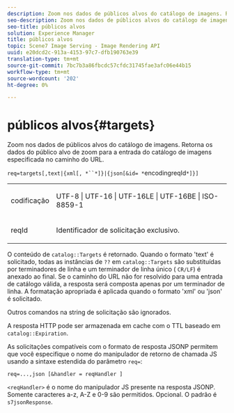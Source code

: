 ```yaml
---
description: Zoom nos dados de públicos alvos do catálogo de imagens. Retorna os dados do público alvo de zoom para a entrada do catálogo de imagens especificada no caminho do URL.
seo-description: Zoom nos dados de públicos alvos do catálogo de imagens. Retorna os dados do público alvo de zoom para a entrada do catálogo de imagens especificada no caminho do URL.
seo-title: públicos alvos
solution: Experience Manager
title: públicos alvos
topic: Scene7 Image Serving - Image Rendering API
uuid: e20dcd2c-913a-4153-97c7-dfb190763e39
translation-type: tm+mt
source-git-commit: 7bc7b3a86fbcdc57cfdc31745fae3afc06e44b15
workflow-type: tm+mt
source-wordcount: '202'
ht-degree: 0%

---
```



# públicos alvos{#targets}

Zoom nos dados de públicos alvos do catálogo de imagens. Retorna os dados do público alvo de zoom para a entrada do catálogo de imagens especificada no caminho do URL.

`req=targets[,text|{xml[, *``*]}|{json[&id= *`encodingreqId`*]}]`

<table id="simpletable_D64E706258FD4A9C9C8026D97B472FCC"> 
 <tr class="strow"> 
  <td class="stentry"> <p><span class="codeph"><span class="varname"> codificação</span> </span> </p> </td> 
  <td class="stentry"> <p><span class="codeph"> UTF-8 | UTF-16 | UTF-16LE | UTF-16BE | ISO-8859-1</span> </p></td> 
 </tr> 
 <tr class="strow"> 
  <td class="stentry"> <p><span class="codeph"><span class="varname"> reqId</span></span> </p></td> 
  <td class="stentry"> <p>Identificador de solicitação exclusivo. </p></td> 
 </tr> 
</table>

O conteúdo de `catalog::Targets` é retornado. Quando o formato &#39;text&#39; é solicitado, todas as instâncias de `??` em `catalog::Targets` são substituídas por terminadores de linha e um terminador de linha único ( `CR/LF`) é anexado ao final. Se o caminho do URL não for resolvido para uma entrada de catálogo válida, a resposta será composta apenas por um terminador de linha. A formatação apropriada é aplicada quando o formato &#39;xml&#39; ou &#39;json&#39; é solicitado.

Outros comandos na string de solicitação são ignorados.

A resposta HTTP pode ser armazenada em cache com o TTL baseado em `catalog::Expiration`.

As solicitações compatíveis com o formato de resposta JSONP permitem que você especifique o nome do manipulador de retorno de chamada JS usando a sintaxe estendida do parâmetro `req=`:

`req=...,json [&handler = reqHandler ]`

`<reqHandler>` é o nome do manipulador JS presente na resposta JSONP. Somente caracteres a-z, A-Z e 0-9 são permitidos. Opcional. O padrão é `s7jsonResponse`.
